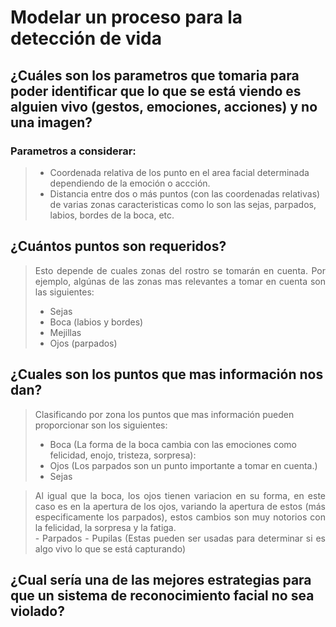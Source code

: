




# Modelar un proceso para la detección de vida

## ¿Cuáles son los parametros que tomaria para poder identificar que lo que se está viendo es alguien vivo (gestos, emociones, acciones) y no una imagen?

### Parametros a considerar:
>- Coordenada relativa de los punto en el area facial determinada dependiendo de la emoción o accción.
>- Distancia entre dos o más puntos (con las coordenadas relativas) de varias zonas caracteristicas como lo son las sejas, parpados, labios, bordes de la boca, etc.
    
## ¿Cuántos puntos son requeridos?
> <div align="justify"> Esto depende de cuales zonas del rostro se tomarán en cuenta. Por ejemplo, algúnas de las zonas mas relevantes a tomar en cuenta son las siguientes: </div>
>
> - Sejas
> - Boca (labios y bordes)
> - Mejillas
> - Ojos (parpados)

## ¿Cuales son los puntos que mas información nos dan?
> Clasificando por zona los puntos que mas información pueden proporcionar son los siguientes:
> - Boca (La forma de la boca cambia con las emociones como felicidad, enojo, tristeza, sorpresa):
> - Ojos (Los parpados son un punto importante a tomar en cuenta.)
> - Sejas

> <div align="justify">Al igual que la boca, los ojos tienen variacion en su forma, en este caso es en la apertura de los ojos, variando la apertura de estos (más especificamente los parpados), estos cambios son muy notorios con la felicidad, la sorpresa y la fatiga.<div>
>   - Parpados
>   - Pupilas (Estas pueden ser usadas para determinar si es algo vivo lo que se está capturando)

## ¿Cual sería una de las mejores estrategias para que un sistema de reconocimiento facial no sea violado?
